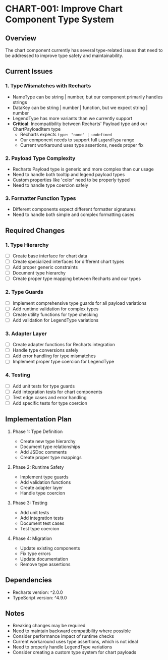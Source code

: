 # CHART-001: Improve Chart Component Type System

## Overview
The chart component currently has several type-related issues that need to be addressed to improve type safety and maintainability.

## Current Issues

### 1. Type Mismatches with Recharts
- NameType can be string | number, but our component primarily handles strings
- DataKey can be string | number | function, but we expect string | number
- LegendType has more variants than we currently support
- **Critical**: Incompatibility between Recharts' Payload type and our ChartPayloadItem type
  - Recharts expects `type: "none" | undefined`
  - Our component needs to support full `LegendType` range
  - Current workaround uses type assertions, needs proper fix

### 2. Payload Type Complexity
- Recharts Payload type is generic and more complex than our usage
- Need to handle both tooltip and legend payload types
- Custom properties like 'color' need to be properly typed
- Need to handle type coercion safely

### 3. Formatter Function Types
- Different components expect different formatter signatures
- Need to handle both simple and complex formatting cases

## Required Changes

### 1. Type Hierarchy
- [ ] Create base interface for chart data
- [ ] Create specialized interfaces for different chart types
- [ ] Add proper generic constraints
- [ ] Document type hierarchy
- [ ] Create proper type mapping between Recharts and our types

### 2. Type Guards
- [ ] Implement comprehensive type guards for all payload variations
- [ ] Add runtime validation for complex types
- [ ] Create utility functions for type checking
- [ ] Add validation for LegendType variations

### 3. Adapter Layer
- [ ] Create adapter functions for Recharts integration
- [ ] Handle type conversions safely
- [ ] Add error handling for type mismatches
- [ ] Implement proper type coercion for LegendType

### 4. Testing
- [ ] Add unit tests for type guards
- [ ] Add integration tests for chart components
- [ ] Test edge cases and error handling
- [ ] Add specific tests for type coercion

## Implementation Plan

1. Phase 1: Type Definition
   - Create new type hierarchy
   - Document type relationships
   - Add JSDoc comments
   - Create proper type mappings

2. Phase 2: Runtime Safety
   - Implement type guards
   - Add validation functions
   - Create adapter layer
   - Handle type coercion

3. Phase 3: Testing
   - Add unit tests
   - Add integration tests
   - Document test cases
   - Test type coercion

4. Phase 4: Migration
   - Update existing components
   - Fix type errors
   - Update documentation
   - Remove type assertions

## Dependencies
- Recharts version: ^2.0.0
- TypeScript version: ^4.9.0

## Notes
- Breaking changes may be required
- Need to maintain backward compatibility where possible
- Consider performance impact of runtime checks
- Current workaround uses type assertions, which is not ideal
- Need to properly handle LegendType variations
- Consider creating a custom type system for chart payloads 